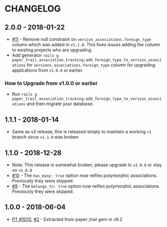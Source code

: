 # CHANGELOG

## 2.0.0 - 2018-01-22

- [#11](https://github.com/westonganger/paper_trail-association_tracking/issues/11) - Remove null constraint on `version_associations.foreign_type` column which was added in `v1.1.0`. This fixes issues adding the column to existing projects who are upgrading.
- Add generator `rails g paper_trail_association_tracking:add_foreign_type_to_version_associations` for `versions_associations.foreign_type` column for upgrading applications from `v1.0.0` or earlier.

### How to Upgrade from v1.0.0 or earlier

- Run `rails g paper_trail_association_tracking:add_foreign_type_to_version_associations` and then migrate your database.

## 1.1.1 - 2018-01-14

- Same as v2 release, this is released simply to maintain a working `v1` branch since `v1.1.0` was broken

## 1.1.0 - 2018-12-28

- Note: This release is somewhat broken, please upgrade to `v2.0.0` or stay on `v1.0.0`
- [#10](https://github.com/westonganger/paper_trail-association_tracking/pull/9) - The `has_many: true` option now reifies polymorphic associations. Previously they were skipped.
- [#9](https://github.com/westonganger/paper_trail-association_tracking/pull/9) - The `belongs_to: true` option now reifies polymorphic associations. Previously they were skipped.

## 1.0.0 - 2018-06-04

- [PT #1070](https://github.com/paper-trail-gem/paper_trail/issues/1070), [#2](https://github.com/westonganger/paper_trail-association_tracking/issues/2) - Extracted from paper_trail gem in v9.2
